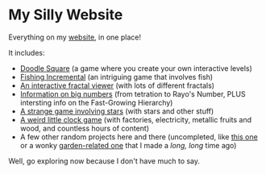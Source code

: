 # My Silly Website
Everything on my [website](https://plasma4.github.io/my-site/), in one place!

It includes:
* [Doodle Square](https://plasma4.github.io/my-site/square.html) (a game where you create your own interactive levels)
* [Fishing Incremental](https://plasma4.github.io/my-site/fishing.html) (an intriguing game that involves fish)
* [An interactive fractal viewer](https://plasma4.github.io/my-site/fractal.html) (with lots of different fractals)
* [Information on big numbers](https://plasma4.github.io/my-site/numbers.html) (from tetration to Rayo's Number, PLUS intersting info on the Fast-Growing Hierarchy)
* [A strange game involving stars](https://plasma4.github.io/my-site/planet.html) (with stars and other stuff)
* [A weird little clock game](https://plasma4.github.io/my-site/clocks.html) (with factories, electricity, metallic fruits and wood, and countless hours of content)
* A few other random projects here and there (uncompleted, like [this one](https://plasma4.github.io/my-site/power.html) or a wonky [garden-related one](https://plasma4.github.io/my-site/garden.html) that I made a *long, long* time ago)

Well, go exploring now because I don't have much to say.